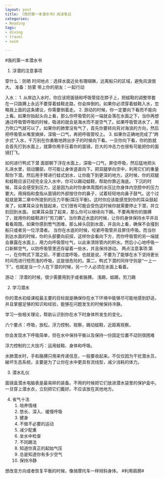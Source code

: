 ```yaml
---
layout: post
title: 《我的第一本潜水书》阅读笔记
categories: 
- Reading
tags:
- diving
- travel
- swim

---
```

#我的第一本潜水书

1. 浮潜的注意事项

穿什么：防晒
时间地点：选择水面近处有珊瑚礁，远离船只的区域，避免风浪很大。
准备：防雾
带上你的朋友：一起行动
<!--more-->
入水：
    1. 从岸边入水时，你应该把面镜和呼吸管挂在脖子上，把蛙鞋的调整带套在一只路膊上永远不要穿着蛙鞋走路，你会摔倒的。如果你必须穿着蛙鞋入水，忽略我上面的这条建议，你需要倒着走。
    2. 游动的时候，你一定要向下看而不能向上看。如果你抬起头向上看，那么你呼吸管的另一端就会落在水面之下，当你再想通过呼吸管呼吸的时候，吸进的就会是海水而不是空气了。如果呼吸管进水了，用力吹口气就可以了。如果你的肺里没有气了，首先你要转向背对海浪的方向，然后把呼吸管从嘴里摘掉，深吸一口气，再把呼吸管咬上。
    3. 如果你正确地完成了“跨步式”入水，千万别在你勇敢地跨出步子的时候向下看。一旦你向下看，你的脸就会首先打到水面上，就算你用手压着你的面镜，巨大的冲击力也很有可能把你的面镜打飞。

如何进行鸭式下潜
    面部朝下浮在水面上，深吸一口气，屏佳呼吸，然后猛地把头扎进水里，扭动腰部，尽可能让身体竖直向下。把双腿挙向空中，利用它们的重量帮你下潜。然后用手臂进行蛙式划水，让你能下到更深的地方。这时候，你的双腿和蛙鞋应该已经完全没入水中，你可以踢动蛙鞋，帮助你靠近海底。
    下沉的时候，耳朵会感受到压力，这是因为此时你身体周围的水压比你身体内空腔中的压力要大。用拇指和食指从面镜的外部按住你的鼻子，试着轻轻地向鼻子鼓气。这个过程就是第二章中所提到的压力平衡(耳压平衡)。这时你应该能感觉到你的耳朵鼓起来了。如果耳朵没有鼓起来，它们很有可能会受伤这时候你就需要停止下潜，并立刻回到水面。
    如果耳朵鼓了起来，那么你可以继续向下踢。不要再用你的胳膊了，就用你的蛙鞋进行“剪刀踢”。当你靠近水底的时候，让你的身体保持水平并且看看周围。如果你感到憋气困难，那么掉头回到水面，并且向上看，确保不会撞到船只或者另一位浮潜者。
    当你在水底的时候，咬紧呼吸管并且屏住呼吸。而当你到达水面的时候，你的头部要向前探，这样你会看向下方，而你呼吸管的另一端就会暴露在水面上，用力向呼吸管吐气，以此来清除管内的积水。然后小心地呼吸一口新鮮空气，以防呼吸管里还存留着一些水，并且保持游动。
    两点注意事项:第一，在你鸭式下潜之前，不要过度呼吸，也就是说，不要为了能够在水下坚持更长时间而进行短而浅的呼吸，这是很危险的。第二，鸭式下潜的同伴守则是“一上一下”。也就是当一个人在下潜的时候，另一个人必须在水面上看着。

游动：
    浮潜的时候，很少需要用到手或者胳膊。
    浅踢，蛙踢，剪刀踢

2. 学习潜水

你的潜水初级课程最主要的目标就是确保你在水下环境中能够尽可能地感到舒适，并且掌握足够的知识和经验，能够在问题发生的时候保持冷静。

学习一些相关理论，帮助认识到你在水下时身体所发生的变化。


六个要点：呼吸，放松，浮力控制，观察，踢动蛙鞋，近距离观察。

你会发现水下呼吸简单，但在水中保持平衡以及保持一份固定位置不动则很困难

浮力控制的三大技巧：运用蛙鞋、身体和呼吸。

水肺潜水时，手和胳膊只用来传递信息，一般要收起来。不仅仅因为干扰潜水员，破坏生态系统，主要是为了让你在水中更具有流线型，减少消耗的体力。

3. 潜水礼仪

面镜盒潜水电脑表是最易碎的装备。不用的时候把它们放进潜水袋里的保护盒中。一旦穿上潜水衣，立刻把它们戴好。不应该放在其他地方。

4. 省气十法
    1. 培养情绪
    2. 悠长、深入、缓慢呼吸
    3. 健身
    4. 不做不必要的运动
    5. 减少配重
    6. 坐水中检查
    7. 不同踢法
    8. 知道你真正的起始气压
    9. 总是知道你有多少空气
    10. 保持冷静

想改变方向或者恢复平衡的时候，像骑摩托车一样倾斜身体。 #利用肩膀#




